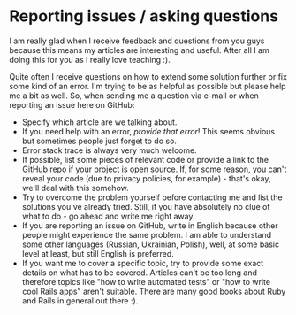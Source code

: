 # Reporting issues / asking questions

I am really glad when I receive feedback and questions from you guys because this means my articles are interesting and
useful. After all I am doing this for you as I really love teaching :).

Quite often I receive questions on how to extend some solution
further or fix some kind of an error. I'm trying to be as helpful as possible but please help me a bit as well. So, when sending
me a question via e-mail or when reporting an issue here on GitHub:

* Specify which article are we talking about.
* If you need help with an error, *provide that error*! This seems obvious but sometimes people just forget to do so.
* Error stack trace is always very much welcome.
* If possible, list some pieces of relevant code or provide a link to the GitHub repo if your project is open source.
If, for some reason, you can't reveal your code (due to privacy policies, for example) - that's okay, we'll deal with this
somehow.
* Try to overcome the problem yourself before contacting me and list the solutions you've already tried. Still, if you have
absolutely no clue of what to do - go ahead and write me right away.
* If you are reporting an issue on GitHub, write in English because other people might experience the same problem. I am able to understand
some other languages (Russian, Ukrainian, Polish), well, at some basic level at least, but still English is preferred.
* If you want me to cover a specific topic, try to provide some exact details on what has to be covered. Articles can't be too
long and therefore topics like "how to write automated tests" or "how to write cool Rails apps" aren't suitable. There are
many good books about Ruby and Rails in general out there :).
